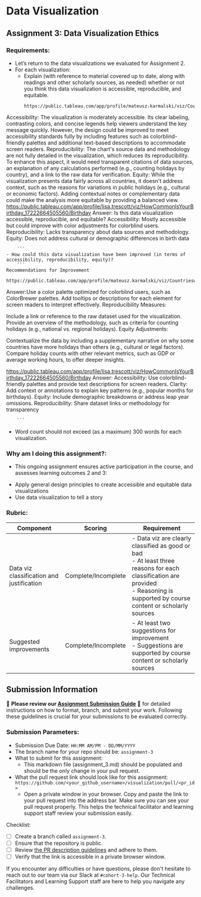 # Data Visualization

## Assignment 3: Data Visualization Ethics

### Requirements:
- Let’s return to the data visualizations we evaluated for Assignment 2.  
- For each visualization: 
    - Explain (with reference to material covered up to date, along with readings and other scholarly sources, as needed) whether or not you think this data visualization is accessible, reproducible, and equitable. 
        ```Answer: Evaluation of Visualization: "Countries with the Most Holidays in 2024"
        https://public.tableau.com/app/profile/mateusz.karmalski/viz/CountrieswiththeMostHolidaysin2024makeovermonday/Dashboard12
Accessibility: The visualization is moderately accessible. Its clear labeling, contrasting colors, and concise legends help viewers understand the key message quickly. However, the design could be improved to meet accessibility standards fully by including features such as colorblind-friendly palettes and additional text-based descriptions to accommodate screen readers.
Reproducibility: The chart's source data and methodology are not fully detailed in the visualization, which reduces its reproducibility. To enhance this aspect, it would need transparent citations of data sources, an explanation of any calculations performed (e.g., counting holidays by country), and a link to the raw data for verification.
Equity: While the visualization presents data fairly across all countries, it doesn't address context, such as the reasons for variations in public holidays (e.g., cultural or economic factors). Adding contextual notes or complementary data could make the analysis more equitable by providing a balanced view.
https://public.tableau.com/app/profile/lisa.trescott/viz/HowCommonIsYourBirthday_17222664505560/Birthday 
Answer: Is this data visualization accessible, reproducible, and equitable?
Accessibility: Mostly accessible but could improve with color adjustments for colorblind users.
Reproducibility: Lacks transparency about data sources and methodology.
Equity: Does not address cultural or demographic differences in birth data​

        ```
    - How could this data visualization have been improved (in terms of accessibility, reproducibility, equity)?  
        ```
    Recommendations for Improvement
        https://public.tableau.com/app/profile/mateusz.karmalski/viz/CountrieswiththeMostHolidaysin2024makeovermonday/Dashboard12
Answer:Use a color palette optimized for colorblind users, such as ColorBrewer palettes.
Add tooltips or descriptions for each element for screen readers to interpret effectively.
Reproducibility Measures:

Include a link or reference to the raw dataset used for the visualization.
Provide an overview of the methodology, such as criteria for counting holidays (e.g., national vs. regional holidays).
Equity Adjustments:

Contextualize the data by including a supplementary narrative on why some countries have more holidays than others (e.g., cultural or legal factors).
Compare holiday counts with other relevant metrics, such as GDP or average working hours, to offer deeper insights.

https://public.tableau.com/app/profile/lisa.trescott/viz/HowCommonIsYourBirthday_17222664505560/Birthday 
Answer: Accessibility: Use colorblind-friendly palettes and provide text descriptions for screen readers.
Clarity: Add context or annotations to explain key patterns (e.g., popular months for birthdays).
Equity: Include demographic breakdowns or address leap year omissions.
Reproducibility: Share dataset links or methodology for transparency​


        ```

- Word count should not exceed (as a maximum) 300 words for each visualization. 

### Why am I doing this assignment?:
- This ongoing assignment ensures active participation in the course, and assesses learning outcomes 2 and 3:  
* Apply general design principles to create accessible and equitable data visualizations
* Use data visualization to tell a story

### Rubric:
| Component               | Scoring   | Requirement                                                 |
|-------------------------|-----------|-------------------------------------------------------------|
| Data viz classification and justification | Complete/Incomplete | - Data viz are clearly classified as good or bad<br />- At least three reasons for each classification are provided<br />- Reasoning is supported by course content or scholarly sources |
| Suggested improvements  | Complete/Incomplete | - At least two suggestions for improvement<br />- Suggestions are supported by course content or scholarly sources |

## Submission Information

🚨 **Please review our [Assignment Submission Guide](https://github.com/UofT-DSI/onboarding/blob/main/onboarding_documents/submissions.md)** 🚨 for detailed instructions on how to format, branch, and submit your work. Following these guidelines is crucial for your submissions to be evaluated correctly.

### Submission Parameters:
* Submission Due Date: `HH:MM AM/PM - DD/MM/YYYY`
* The branch name for your repo should be: `assignment-3`
* What to submit for this assignment:
    * This markdown file (assignment_3.md) should be populated and should be the only change in your pull request.
* What the pull request link should look like for this assignment: `https://github.com/<your_github_username>/visualization/pull/<pr_id>`
    * Open a private window in your browser. Copy and paste the link to your pull request into the address bar. Make sure you can see your pull request properly. This helps the technical facilitator and learning support staff review your submission easily.

Checklist:
- [ ] Create a branch called `assignment-3`.
- [ ] Ensure that the repository is public.
- [ ] Review [the PR description guidelines](https://github.com/UofT-DSI/onboarding/blob/main/onboarding_documents/submissions.md#guidelines-for-pull-request-descriptions) and adhere to them.
- [ ] Verify that the link is accessible in a private browser window.

If you encounter any difficulties or have questions, please don't hesitate to reach out to our team via our Slack at `#cohort-3-help`. Our Technical Facilitators and Learning Support staff are here to help you navigate any challenges.
